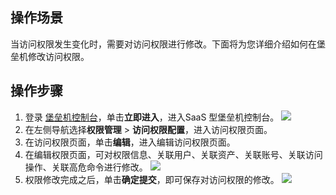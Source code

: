 ## 操作场景
当访问权限发生变化时，需要对访问权限进行修改。下面将为您详细介绍如何在堡垒机修改访问权限。


## 操作步骤
1. 登录 [堡垒机控制台](https://console.cloud.tencent.com/dsgc/bh)，单击**立即进入**，进入SaaS 型堡垒机控制台。
![](https://qcloudimg.tencent-cloud.cn/raw/b2f6673b0cad7c2f423a6b6e287179af.png)
2. 在左侧导航选择**权限管理** > **访问权限配置**，进入访问权限页面。
3. 在访问权限页面，单击**编辑**，进入编辑访问权限页面。
4. 在编辑权限页面，可对权限信息、关联用户、关联资产、关联账号、关联访问操作、关联高危命令进行修改。
![](https://qcloudimg.tencent-cloud.cn/raw/09986bd0305f9596e7d1a69da355fa05.png)
5.	权限修改完成之后，单击**确定提交**，即可保存对访问权限的修改。
![](https://qcloudimg.tencent-cloud.cn/raw/99d1eb96ec4da79eda61344eeb659866.png)
